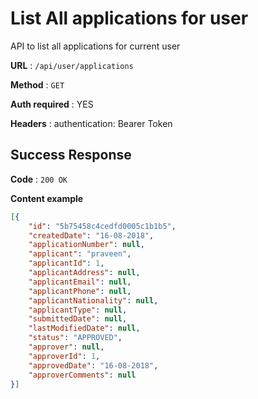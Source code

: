 # List All applications for user

API to list all applications for current user

**URL** : `/api/user/applications`

**Method** : `GET`

**Auth required** : YES

**Headers** : authentication: Bearer Token

## Success Response

**Code** : `200 OK`

**Content example**

```json
[{
	"id": "5b75458c4cedfd0005c1b1b5",
	"createdDate": "16-08-2018",
	"applicationNumber": null,
	"applicant": "praveen",
	"applicantId": 1,
	"applicantAddress": null,
	"applicantEmail": null,
	"applicantPhone": null,
	"applicantNationality": null,
	"applicantType": null,
	"submittedDate": null,
	"lastModifiedDate": null,
	"status": "APPROVED",
	"approver": null,
	"approverId": 1,
	"approvedDate": "16-08-2018",
	"approverComments": null
}]
```




